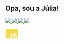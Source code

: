 ## Opa, sou a Júlia! 
<a href="https://github.com/DiasJulia">
  <img height="180em" src="https://github-readme-stats-eight-theta.vercel.app/api?username=DiasJulia&show_icons=true&theme=dracula&include_all_commits=true&count_private=true"/>
  <img height="180em" src="https://github-readme-stats-eight-theta.vercel.app/api/top-langs/?username=DiasJulia&layout=compact&langs_count=8&theme=dracula"/>
  <img height="180em" src="https://github-readme-stats-eight-theta.vercel.app/api?username=DiasJulia&show_icons=true&theme=algolia&include_all_commits=true&count_private=true"/>
  <img height="180em" src="https://github-readme-stats-eight-theta.vercel.app/api/top-langs/?username=DiasJulia&layout=compact&langs_count=8&theme=algolia"/>
<div>
<div style="display: inline_block"><br>
  <img align="center" alt="Julia-Js" height="30" width="40" src="https://raw.githubusercontent.com/devicons/devicon/master/icons/javascript/javascript-plain.svg">

